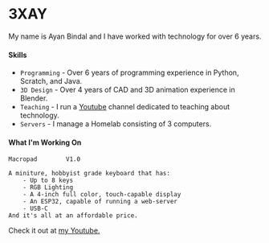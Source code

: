 ﻿# 3XAY
My name is Ayan Bindal and I have worked with technology for over 6 years.

#### Skills

* `Programming` - Over 6 years of programming experience in Python, Scratch, and Java.
* `3D Design` - Over 4 years of CAD and 3D animation experience in Blender.
* `Teaching` - I run a [Youtube](https://youtube.com/@3XAY) channel dedicated to teaching about technology.
* `Servers` - I manage a Homelab consisting of 3 computers.

#### What I'm Working On

    Macropad		V1.0
    
	A miniture, hobbyist grade keyboard that has:
		- Up to 8 keys
		- RGB Lighting
		- A 4-inch full color, touch-capable display
		- An ESP32, capable of running a web-server
		- USB-C
	And it's all at an affordable price.

Check it out at [my Youtube.](https://youtube.com/playlist?list=PL8pZ9v0F1Ks129zUu4XXuUV3RIhgbw_p-&si=nOwj428BzX6T7yA6)
